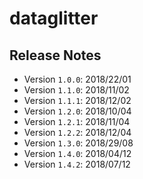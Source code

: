 # dataglitter



## Release Notes

* Version `1.0.0`: 2018/22/01
* Version `1.1.0`: 2018/11/02
* Version `1.1.1`: 2018/12/02
* Version `1.2.0`: 2018/10/04
* Version `1.2.1`: 2018/11/04
* Version `1.2.2`: 2018/12/04
* Version `1.3.0`: 2018/29/08
* Version `1.4.0`: 2018/04/12
* Version `1.4.2`: 2018/07/12
